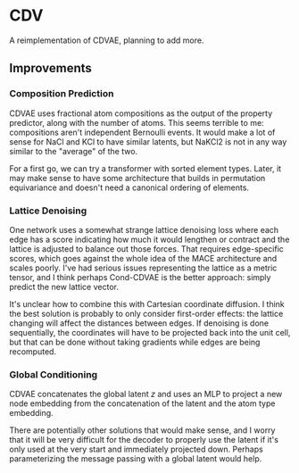# CDV

A reimplementation of CDVAE, planning to add more.


## Improvements

### Composition Prediction
CDVAE uses fractional atom compositions as the output of the property predictor, along with the
number of atoms. This seems terrible to me: compositions aren't independent Bernoulli events. It
would make a lot of sense for NaCl and KCl to have similar latents, but NaKCl2 is not in any way
similar to the "average" of the two.

For a first go, we can try a transformer with sorted element types. Later, it may make sense to have
some architecture that builds in permutation equivariance and doesn't need a canonical ordering of
elements.

### Lattice Denoising
One network uses a somewhat strange lattice denoising loss where each edge has a score indicating how
much it would lengthen or contract and the lattice is adjusted to balance out those forces. That
requires edge-specific scores, which goes against the whole idea of the MACE architecture and scales
poorly. I've had serious issues representing the lattice as a metric tensor, and I think perhaps
Cond-CDVAE is the better approach: simply predict the new lattice vector.

It's unclear how to combine this with Cartesian coordinate diffusion. I think the best solution is
probably to only consider first-order effects: the lattice changing will affect the distances
between edges. If denoising is done sequentially, the coordinates will have to be projected back
into the unit cell, but that can be done without taking gradients while edges are being recomputed.

### Global Conditioning
CDVAE concatenates the global latent $z$ and uses an MLP to project a new node embedding from the
concatenation of the latent and the atom type embedding.

There are potentially other solutions that would make sense, and I worry that it will be very
difficult for the decoder to properly use the latent if it's only used at the very start and
immediately projected down. Perhaps parameterizing the message passing with a global latent would
help.